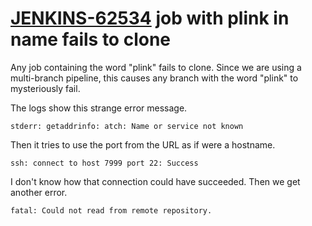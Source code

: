 # [JENKINS-62534](https://issues.jenkins-ci.org/browse/JENKINS-62534) job with plink in name fails to clone

 Any job containing the word "plink" fails to clone.
 Since we are using a multi-branch pipeline, this causes any branch with the word "plink" to mysteriously fail.

The logs show this strange error message.

```
stderr: getaddrinfo: atch: Name or service not known
```

Then it tries to use the port from the URL as if were a hostname.

```
ssh: connect to host 7999 port 22: Success
```

I don't know how that connection could have succeeded.
Then we get another error.

```
fatal: Could not read from remote repository.
```
